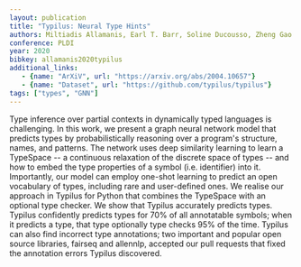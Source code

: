 ```yaml
---
layout: publication
title: "Typilus: Neural Type Hints"
authors: Miltiadis Allamanis, Earl T. Barr, Soline Ducousso, Zheng Gao
conference: PLDI
year: 2020
bibkey: allamanis2020typilus
additional_links:
   - {name: "ArXiV", url: "https://arxiv.org/abs/2004.10657"}
   - {name: "Dataset", url: "https://github.com/typilus/typilus"}
tags: ["types", "GNN"]
---
```

Type inference over partial contexts in dynamically typed languages is challenging. In this work, we present a graph neural network model that predicts types by probabilistically reasoning over a program's structure, names, and patterns. The network uses deep similarity learning to learn a TypeSpace -- a continuous relaxation of the discrete space of types -- and how to embed the type properties of a symbol (i.e. identifier) into it. Importantly, our model can employ one-shot learning to predict an open vocabulary of types, including rare and user-defined ones. We realise our approach in Typilus for Python that combines the TypeSpace with an optional type checker. We show that Typilus accurately predicts types. Typilus confidently predicts types for 70% of all annotatable symbols; when it predicts a type, that type optionally type checks 95% of the time. Typilus can also find incorrect type annotations; two important and popular open source libraries, fairseq and allennlp, accepted our pull requests that fixed the annotation errors Typilus discovered.
